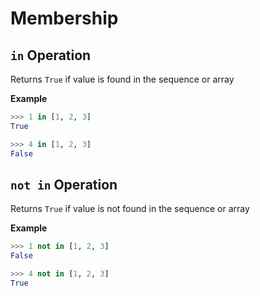 # Membership

## ` in ` Operation
Returns ` True ` if value is found in the sequence or array

**Example**
```py
>>> 1 in [1, 2, 3]
True

>>> 4 in [1, 2, 3]
False
```


## ` not in ` Operation
Returns ` True ` if value is not found in the sequence or array

**Example**
```py
>>> 1 not in [1, 2, 3]
False

>>> 4 not in [1, 2, 3]
True
```